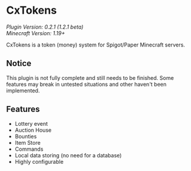 # CxTokens

*Plugin Version: 0.2.1 (1.2.1 beta)*</br>
*Minecraft Version: 1.19+*

CxTokens is a token (money) system for Spigot/Paper Minecraft servers. 

## Notice
This plugin is not fully complete and still needs to be finished. Some features may break in untested situations and other haven't been implemented.

## Features
- Lottery event
- Auction House
- Bounties
- Item Store
- Commands
- Local data storing (no need for a database)
- Highly configurable
